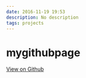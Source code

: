 ```yaml
---
date: 2016-11-19 19:53
description: No description
tags: projects
---
```


# mygithubpage

[View on Github](https://github.com/ZMcGuckin/mygithubpage)
